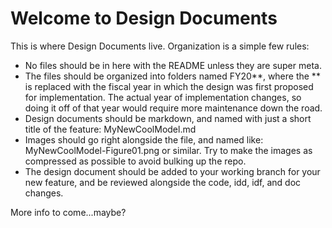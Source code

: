 Welcome to Design Documents
===========================

This is where Design Documents live.  Organization is a simple few rules:

 - No files should be in here with the README unless they are super meta.
 - The files should be organized into folders named FY20\*\*, where the \*\* is replaced with the fiscal year in which the design was first proposed for implementation.  The actual year of implementation changes, so doing it off of that year would require more maintenance down the road.
 - Design documents should be markdown, and named with just a short title of the feature: MyNewCoolModel.md
 - Images should go right alongside the file, and named like: MyNewCoolModel-Figure01.png or similar.  Try to make the images as compressed as possible to avoid bulking up the repo.
 - The design document should be added to your working branch for your new feature, and be reviewed alongside the code, idd, idf, and doc changes.
 
More info to come...maybe?
